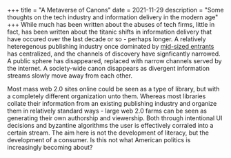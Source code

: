 +++
title = "A Metaverse of Canons"
date = 2021-11-29
description = "Some thoughts on the tech industry and information delivery in the modern age"
+++
While much has been written about the abuses of tech firms, little in fact, has been written about the titanic shifts in information delivery that have occured over the last decade or so - perhaps longer. A relatively heteregenous publishing industry once dominated by [mid-sized entrants](https://www.theatlantic.com/ideas/archive/2020/11/penguin-random-house-simon-schuster-monster-about-amazon/617209/) has centralized, and the channels of discovery have signficantly narrowed. A public sphere has disappeared, replaced with narrow channels served by the internet. A society-wide canon disappears as divergent information streams slowly move away from each other.

Most mass web 2.0 sites online could be seen as a type of library, but with a completely different organization unto them. Whereas most libraries collate their information from an existing publishing industry and organize them in relatively standard ways - large web 2.0 farms can be seen as generating their own authorship and viewership. Both through intentional UI decisions and byzantine algorithms the user is effectively corraled into a certain stream. The aim here is not the development of literacy, but the development of a consumer. Is this not what American politics is increasingly becoming about?